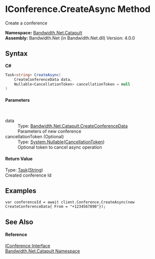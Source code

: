﻿# IConference.CreateAsync Method 
 

Create a conference

**Namespace:**&nbsp;<a href ="N_Bandwidth_Net_Catapult.md">Bandwidth.Net.Catapult</a><br />**Assembly:**&nbsp;Bandwidth.Net (in Bandwidth.Net.dll) Version: 4.0.0

## Syntax

**C#**<br />
``` C#
Task<string> CreateAsync(
	CreateConferenceData data,
	Nullable<CancellationToken> cancellationToken = null
)
```


#### Parameters
&nbsp;<dl><dt>data</dt><dd>Type: <a href ="T_Bandwidth_Net_Catapult_CreateConferenceData.md">Bandwidth.Net.Catapult.CreateConferenceData</a><br />Parameters of new conference</dd><dt>cancellationToken (Optional)</dt><dd>Type: <a href="http://msdn2.microsoft.com/en-us/library/b3h38hb0" target="_blank">System.Nullable</a>(<a href="http://msdn2.microsoft.com/en-us/library/dd384802" target="_blank">CancellationToken</a>)<br />Optional token to cancel async operation</dd></dl>

#### Return Value
Type: <a href="http://msdn2.microsoft.com/en-us/library/dd321424" target="_blank">Task</a>(<a href="http://msdn2.microsoft.com/en-us/library/s1wwdcbf" target="_blank">String</a>)<br />Created conference Id

## Examples

```
var conferenceId = await client.Conference.CreateAsync(new CreateConferenceData{ From = "+1234567890"});
```


## See Also


#### Reference
<a href ="T_Bandwidth_Net_Catapult_IConference.md">IConference Interface</a><br /><a href ="N_Bandwidth_Net_Catapult.md">Bandwidth.Net.Catapult Namespace</a><br />